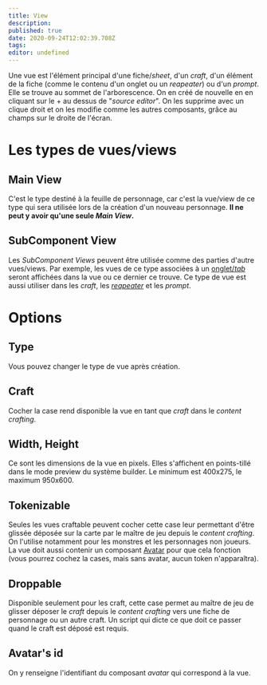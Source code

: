 ```yaml
---
title: View
description: 
published: true
date: 2020-09-24T12:02:39.708Z
tags: 
editor: undefined
---
```


Une vue est l'élément principal d'une fiche/*sheet*, d'un *craft*, d'un élément de la fiche (comme le contenu d'un onglet ou un *reapeater*) ou d'un *prompt*.
Elle se trouve au sommet de l'arborescence. On en créé de nouvelle en en cliquant sur le + au dessus de "*source editor*". On les supprime avec un clique droit et on les modifie comme les autres composants, grâce au champs sur le droite de l'écran.

# Les types de vues/views
## Main View
C'est le type destiné à la feuille de personnage, car c'est la vue/view de ce type qui sera utilisée lors de la création d'un nouveau personnage. __Il ne peut y avoir qu'une seule *Main View*.__

## SubComponent View
Les *SubComponent Views* peuvent être utilisée comme des parties d'autre vues/views. Par exemple, les vues de ce type associées à un [onglet/*tab*](/system-builder/component/tabs) seront affichées dans la vue ou ce dernier ce trouve. Ce type de vue est aussi utiliser dans les *craft*, les [*reapeater*](/system-builder/component/repeater) et les *prompt*.

# Options

## Type
Vous pouvez changer le type de vue après création.

## Craft
Cocher la case rend disponible la vue en tant que *craft* dans le *content crafting*.

## Width, Height
Ce sont les dimensions de la vue en pixels. Elles s'affichent en points-tillé dans le mode preview du système builder. Le minimum est 400x275, le maximum 950x600.

## Tokenizable
Seules les vues craftable peuvent cocher cette case leur permettant d'être glissée déposée sur la carte par le maître de jeu depuis le *content crafting*. On l'utilise notamment pour les monstres et les personnages non joueurs.
La vue doit aussi contenir un composant [Avatar](/system-builder/component/avatar) pour que cela fonction (vous pourrez cochez la cases, mais sans avatar, aucun token n'apparaîtra).

## Droppable
Disponible seulement pour les craft, cette case permet au maître de jeu de glisser déposer le *craft* depuis le *content crafting* vers une fiche de personnage ou un autre craft.
Un script qui dicte ce que doit ce passer quand le craft est déposé est requis.

## Avatar's id
On y renseigne l'identifiant du composant *avatar* qui correspond à la vue.
